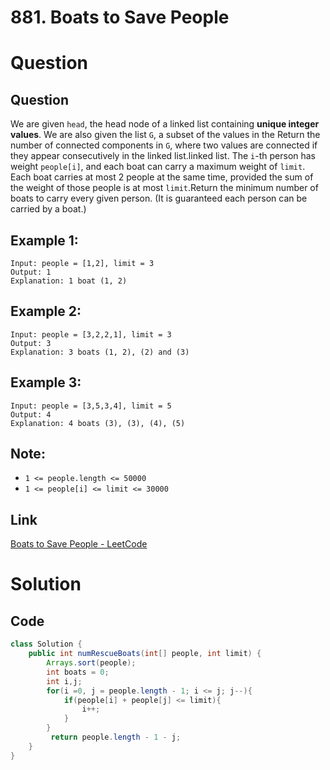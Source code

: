 # 881. Boats to Save People

# Question

## Question

We are given `head`, the head node of a linked list containing **unique integer values**. We are also given the list `G`, a subset of the values in the Return the number of connected components in `G`, where two values are connected if they appear consecutively in the linked list.linked list. The `i`-th person has weight `people[i]`, and each boat can carry a maximum weight of `limit`. Each boat carries at most 2 people at the same time, provided the sum of the weight of those people is at most `limit`.Return the minimum number of boats to carry every given person. (It is guaranteed each person can be carried by a boat.)

## **Example 1:**

```
Input: people = [1,2], limit = 3
Output: 1
Explanation: 1 boat (1, 2)
```

## **Example 2:**

```
Input: people = [3,2,2,1], limit = 3
Output: 3
Explanation: 3 boats (1, 2), (2) and (3)
```

## **Example 3:**

```
Input: people = [3,5,3,4], limit = 5
Output: 4
Explanation: 4 boats (3), (3), (4), (5)
```

## **Note:**

- `1 <= people.length <= 50000`
- `1 <= people[i] <= limit <= 30000`

## Link

[Boats to Save People - LeetCode](https://leetcode.com/problems/boats-to-save-people/)

# Solution

## Code

```java
class Solution {
    public int numRescueBoats(int[] people, int limit) {
        Arrays.sort(people);
        int boats = 0;
        int i,j;
        for(i =0, j = people.length - 1; i <= j; j--){
            if(people[i] + people[j] <= limit){
                i++;
            }
        }
         return people.length - 1 - j;
    }
}
```
